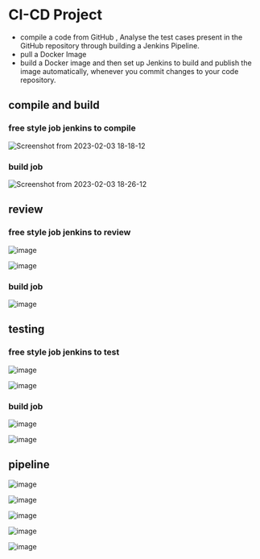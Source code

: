 # CI-CD Project
- compile a code from GitHub , Analyse the test cases present in the GitHub repository through building a Jenkins Pipeline.
- pull a Docker Image 
- build a Docker image and then set up Jenkins to build and publish the image automatically, whenever you commit changes to your code repository.
## compile and build
### free style job jenkins to compile
![Screenshot from 2023-02-03 18-18-12](https://user-images.githubusercontent.com/58703269/216654455-ece9dcf3-4e44-4246-a139-02b5b54f6383.png)
### build job 
![Screenshot from 2023-02-03 18-26-12](https://user-images.githubusercontent.com/58703269/216655172-b1273486-7dc2-4d43-83d9-0142c1f4c6c6.png)
## review
### free style job jenkins to review
![image](https://user-images.githubusercontent.com/58703269/216656803-bb353283-fc2a-4c98-aa48-75cd2d603fb0.png)

![image](https://user-images.githubusercontent.com/58703269/216657746-1b27452f-8f85-491c-bc56-c99d23072762.png)
### build job
![image](https://user-images.githubusercontent.com/58703269/216658029-5413f26b-9439-4828-affb-900f9282507c.png)

## testing
### free style job jenkins to test
![image](https://user-images.githubusercontent.com/58703269/216656803-bb353283-fc2a-4c98-aa48-75cd2d603fb0.png)

![image](https://user-images.githubusercontent.com/58703269/216659262-3e99a49a-c7b3-4dcd-8c8a-1ec3860213a6.png)
### build job
![image](https://user-images.githubusercontent.com/58703269/216659599-1293e3a0-09ed-437c-b4af-74747ec0c006.png)

![image](https://user-images.githubusercontent.com/58703269/216659811-6fb1be06-8785-4ec3-807d-a710f4231081.png)

## pipeline
![image](https://user-images.githubusercontent.com/58703269/216662007-5bd42bc6-3ac3-480e-8ae3-1e2cdd9689c3.png)

![image](https://user-images.githubusercontent.com/58703269/216662512-840b7cdf-9733-44e6-8521-de6893f86366.png)

![image](https://user-images.githubusercontent.com/58703269/216663043-0561e345-ec02-41e5-965c-5f8d62da4c72.png)

![image](https://user-images.githubusercontent.com/58703269/216663585-43385bbd-632d-4711-b324-73fe7034b3be.png)

![image](https://user-images.githubusercontent.com/58703269/216664674-12385408-9c0e-4e47-8bbb-788589d1c91f.png)